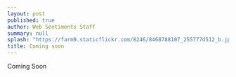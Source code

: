 ```yaml
---
layout: post
published: true
author: Web Sentiments Staff
summary: null
splash: "https://farm9.staticflickr.com/8246/8468788107_255777d512_b.jpg"
title: Coming soon
---
```


Coming Soon
